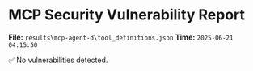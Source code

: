 # MCP Security Vulnerability Report
**File:** `results\mcp-agent-d\tool_definitions.json`
**Time:** `2025-06-21 04:15:50`

✅ No vulnerabilities detected.